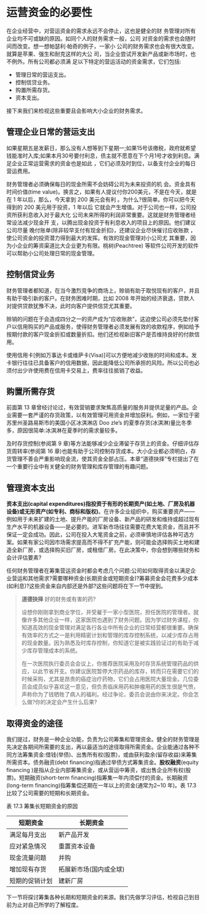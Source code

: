 # 运营资金的必要性

在企业经营中，对营运资金的需求永远不会停止，这也是健全的财 务管理对所有企业均不可或缺的原因。如同个人的财务需求一般，公司 对资金的需求也会随时间而改变。想一想帕瑟利·帕奇的例子，一家小 公司的财务需求也会有很大改变。就算是苹果、强生和耐克这样的大公 司，当企业尝试开发新产品或新市场时，也不例外。所有公司都必须满 足以下特定的营运活动的资金需求，它们包括:

* 管理日常的营运支出。
* 控制信贷业务。
* 购置所需存货。
* 资本支出。

接下来我们来检视这些重要且会影响大小企业的财务需求。

## 管理企业日常的营运支出

如果星期五是发薪日，那么没有人想等到下星期一;如果15号该缴税，政府就希望钱能准时入库;如果本月30号要付利息，债主就不愿意在下个月1号才收到利息。满足企业正常运营需求的资金也是如此 ，它们必须及时到位，以备支付企业的每日营运费用。

财务管理者必须确保每日的现金所需不会妨碍公司为未来投资的机 会。资金具有时间价值(time value)。换言之，如果有人提议付你200美元，不是在今天，就是在 1 年以后，那么，今天拿到 200 美元会有利 。为什么?很简单。你可以把今天得到的 200 美元用于投资，1 年以后 它就会产生增值。对于公司也一样，公司投资所获利息收入对于最大化 公司未来所得的利润非常重要。这就是财务管理者经常设法减少现金开 支，以腾出现金投资于有利息收入的项目上的原因。他们建议公司尽量 晚付账单(除非较早支付有现金折扣)，还建议企业尽快催讨应收账款 ，使公司资金的投资潜力得到最大的发挥。有效的现金管理对小公司尤 其重要，因为小企业的筹资渠道比大企业更为有限。桃树(Peachtree) 等软件公司开发的软件可以帮助小公司处理日常的现金管理。

## 控制信贷业务

财务管理者都知道，在当今激烈竞争的商场上，赊销有助于取悦现有的客户，并且有助于吸引新的客户。在财务困难时期，比如 2008 年开始的经济衰退，贷款人对提供贷款犹豫不决，此时向客户提供信贷尤其重要。

赊销的问题在于会造成四分之一的资产成为“应收账款”，这迫使公司必须先垫付客户以信用购买的产品或服务，使得财务管理者必须发展有效的收款程序，例如给予按期付款的客户现金折扣或数量折扣。他们还检视新旧客户是否维持良好的付款信用。

使用信用卡[例如万事达卡或维萨卡(Visa)]可以方便地减少收账的时间和成本。发卡银行往往已具备客户的信用数据，因此能降低公司所承担的风险。所以公司也必须付出少许使用费在信用卡交易上，费率往往抵销了收益。

## 购置所需存货

前面第 13 章曾经讨论过，有效营销要求聚焦高质量的服务并提供足量的产品。企业需要一套严谨的存货政策，以有效管理可用资金并增加获利。例如，一家位于密苏里州圣路易斯市的美国小区冰淇淋店 Doo zle’s 的夏季存货(冰淇淋)量比冬季多，原因很简单:冰淇淋在夏季时的需求量较多。

及时存货控制(参阅第 9 章)等方法能够减少企业滞留于存货上的资金。仔细评估存货周转率(参阅第 16 章)也能有助于公司控制存货成本。大小企业都必须明白，存货管理不善会严重影响现金流，使其资金全部占压。本章“道德抉择”专栏提出了在一个重要行业中有关健全的财务管理和库存管理的有趣问题。

## 管理资本支出

**资本支出(capital expenditures)指投资于有形的长期资产(如土地、厂房及机器设备)或无形资产(如专利、商标和版权)**。在许多企业组织中，购买重要资产——例如用于未来扩建的土地、提升产能的厂房设备、新产品的研发和维持或超过现有生产水平的机器设备——是必要的。进军新市场往往需要花费大笔资金，而且并不保证一定会成功。因此，公司在投入大笔资金之前，必须审慎地评估各种可选方案。如果有家公司因市场需求提高而不得不扩充产能，则可能会选择购买土地和建造全新厂房，或选择购买旧厂房，或租借厂房。在此决策中，你会想到哪些财务和会计评估要素?

任何财务管理者在筹集营运资金时都会考虑几个问题:公司如何取得资金以满足企业营运和其他需求?需要哪种资金(长期资金或短期资金)?筹募资金会花费多少成本(如利息)?这些资金来自内部还是外部?这些问题将在下一节中提到。

> **道德抉择**  好的财务或有害的药?
>
> 设想你刚刚拿到商业学位，并受雇于一家小型医院，担任医院的管理者。就像许多其他企业一样，这家医院也遇到了财务问题。因为学过财务课程，你知道高效的现金管理对满足各行各业中所有企业的日常经营都很重要。确保有效率的方式之一是利用精密计划和管理的库存控制系统，以减少库存占用的现金数量。因为熟悉及时库存控制，你知道它是被实践验证过的有助于减少库存管理成本的系统。
>
> 在一次医院执行委员会会议上，你推荐医院采用及时存货系统管理药品的供应，以此节省开支。你建议医院暂停大宗药品的库存，转而只在需要它们的时候采购，尤其是昂贵的癌症治疗药物，它们会占用医院大量现金。几位委员会成员似乎喜欢这一意见，但负责临床用药和肿瘤用药的医生很是气愤，声称你为了钱牺牲了病人的福利。经过争论，委员会说由你来决定。你会怎么做?你的决定会产生什么后果?

## 取得资金的途径

我们提过，财务是一种企业功能，负责为公司筹集和管理资金。健全的财务管理是先决定各期间所需要的支出，再以最适当的途径取得所需资金。企业能通过各种不同方法筹集资金:借钱(举债)、出售所有权(股票)，或由获利盈余(留存收益)来筹集所需资本。债务融资(debt financing)指通过举债方式筹集资金。**股权融资**(equity financing )是指从企业内部筹集资金，或从营运中筹资，或出售企业所有权(股票)。短期融资(short-term financing)指筹集一年内须偿付的资金。长期融资(long-term financing)指筹集偿还期在一年以上的资金(通常为2~10 年)。表 17.3 比较了公司需要的短期和长期资金。

表 17.3 筹集长短期资金的原因

| 短期资金       | 长期资金               |
| -------------- | ---------------------- |
| 满足每月支出   | 新产品开发             |
| 应对紧急情况   | 重置资本设备           |
| 现金流量问题   | 并购                   |
| 增加现有存货   | 拓展新市场(国内或全球) |
| 短期的促销计划 | 建新厂房               |

下一节将探讨筹集各种长期和短期资金的来源。我们先做学习评估，检视自己到目前为止对自己所学的了解程度。
